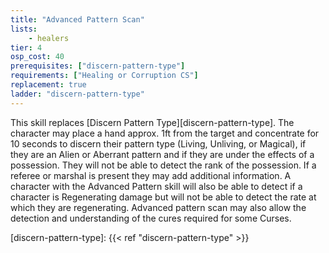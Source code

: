 ```yaml
---
title: "Advanced Pattern Scan"
lists:
    - healers
tier: 4
osp_cost: 40
prerequisites: ["discern-pattern-type"]
requirements: ["Healing or Corruption CS"]
replacement: true
ladder: "discern-pattern-type"
---
```

This skill replaces [Discern Pattern Type][discern-pattern-type]. The character may place a hand approx. 1ft from the target and concentrate for 10 seconds to discern their pattern type (Living, Unliving, or Magical), if they are an Alien or Aberrant pattern and if they are under the effects of a possession. They will not be able to detect the rank of the possession. If a referee or marshal is present they may add additional information. A character with the Advanced Pattern skill will also be able to detect if a character is Regenerating damage but will not be able to detect the rate at which they are regenerating. Advanced pattern scan may also allow the detection and understanding of the cures required for some Curses.

[discern-pattern-type]: {{< ref "discern-pattern-type" >}}